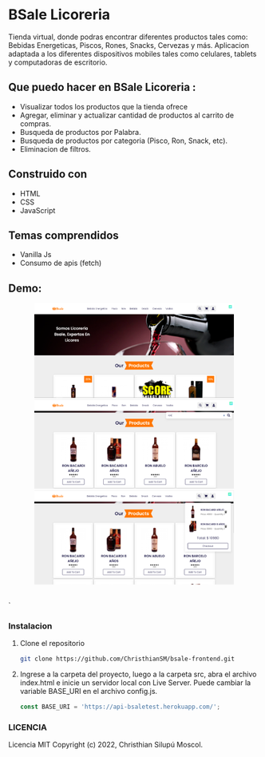 # BSale Licoreria

Tienda virtual, donde podras encontrar diferentes productos tales como: Bebidas Energeticas, Piscos, Rones, Snacks, Cervezas y más.
Aplicacion adaptada a los diferentes dispositivos mobiles tales como celulares, tablets y computadoras de escritorio.

## Que puedo hacer en BSale Licoreria :

* Visualizar todos los productos que la tienda ofrece
* Agregar, eliminar y actualizar cantidad de productos al carrito de compras.
* Busqueda de productos por Palabra.
* Busqueda de productos por categoria (Pisco, Ron, Snack, etc).
* Eliminacion de filtros.

## Construido con
* HTML
* CSS
* JavaScript

## Temas comprendidos

* Vanilla Js
* Consumo de apis (fetch)

## Demo: 

<div align="center" style="margin-bottom:30px">
  <img src="https://github.com/ChristhianSM/bsale-frontend/blob/main/src/assets/imagen1.PNG" width="400" title="hover text">
  <img src="https://github.com/ChristhianSM/bsale-frontend/blob/main/src/assets/imagen2.PNG" width="400" title="hover text">
  <img src="https://github.com/ChristhianSM/bsale-frontend/blob/main/src/assets/imagen3.PNG" width="400" title="hover text">
</div>
`

### Instalacion

1. Clone el repositorio 
   ```sh
   git clone https://github.com/ChristhianSM/bsale-frontend.git
   ```
2. Ingrese a la carpeta del proyecto, luego a la carpeta src, abra el archivo index.html e inicie un servidor local con Live Server. Puede cambiar la variable BASE_URI en el archivo config.js.
   ```js
   const BASE_URI = 'https://api-bsaletest.herokuapp.com/';
   ```

### LICENCIA

Licencia MIT Copyright (c) 2022, Christhian Silupú Moscol.
